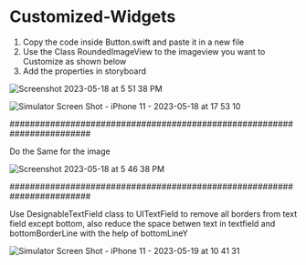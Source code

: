 # Customized-Widgets

1. Copy the code inside Button.swift and paste it in a new file 
2. Use the Class RoundedImageView to the imageview you want to Customize as shown below
3. Add the properties in storyboard 

![Screenshot 2023-05-18 at 5 51 38 PM](https://github.com/takhtani09/Customized-Widgets/assets/126545529/9fe8418b-8a81-412d-901a-2461d88f6cfc)


![Simulator Screen Shot - iPhone 11 - 2023-05-18 at 17 53 10](https://github.com/takhtani09/Customized-Widgets/assets/126545529/9794081f-fe43-4a73-9d69-fd1d2fcf25b1)

########################################################################

Do the Same for the image

![Screenshot 2023-05-18 at 5 46 38 PM](https://github.com/takhtani09/Customized-Widgets/assets/126545529/d9f1137f-d70c-4624-a677-f0488bf12f21)

########################################################################

Use DesignableTextField class to UITextField to remove all borders from text field except bottom, also reduce the space betwen text in textfield and bottomBorderLine with the help of bottomLineY


![Simulator Screen Shot - iPhone 11 - 2023-05-19 at 10 41 31](https://github.com/takhtani09/Customized-Widgets/assets/126545529/22a6a653-b9b6-4ce1-bd74-fb1de8fb9f6e)





